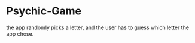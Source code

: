 # Psychic-Game
the app randomly picks a letter, and the user has to guess which letter the app chose. 
